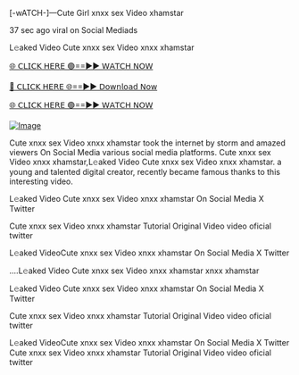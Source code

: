[-wATCH-]—Cute Girl xnxx sex Video xhamstar



37 sec ago viral on Social Mediads

L𝚎aked Video Cute xnxx sex Video xnxx xhamstar

[🌐 𝖢𝖫𝖨𝖢𝖪 𝖧𝖤𝖱𝖤 🟢==►► 𝖶𝖠𝖳𝖢𝖧 𝖭𝖮𝖶](https://3-tanei-pinik.blogspot.com/2025/02/viral-video.html)

[🔴 𝖢𝖫𝖨𝖢𝖪 𝖧𝖤𝖱𝖤 🌐==►► 𝖣𝗈𝗐𝗇𝗅𝗈𝖺𝖽 𝖭𝗈𝗐](https://3-tanei-pinik.blogspot.com/2025/02/viral-video.html)

[🌐 𝖢𝖫𝖨𝖢𝖪 𝖧𝖤𝖱𝖤 🟢==►► 𝖶𝖠𝖳𝖢𝖧 𝖭𝖮𝖶](https://3-tanei-pinik.blogspot.com/2025/02/viral-video.html)

[![Image](https://github.com/user-attachments/assets/ff3b7bd4-415c-4ca3-a6c8-b1f096193c29)](https://3-tanei-pinik.blogspot.com/2025/02/viral-video.html)

Cute xnxx sex Video xnxx xhamstar took the internet by storm and amazed viewers On Social Media various social media platforms. Cute xnxx sex Video xnxx xhamstar,L𝚎aked Video Cute xnxx sex Video xnxx xhamstar. a young and talented digital creator, recently became famous thanks to this interesting video.

L𝚎aked Video Cute xnxx sex Video xnxx xhamstar On Social Media X Twitter

Cute xnxx sex Video xnxx xhamstar Tutorial Original Video video oficial twitter

L𝚎aked VideoCute xnxx sex Video xnxx xhamstar On Social Media X Twitter

....L𝚎aked Video Cute xnxx sex Video xnxx xhamstar xnxx xhamstar

L𝚎aked Video Cute xnxx sex Video xnxx xhamstar On Social Media X Twitter

Cute xnxx sex Video xnxx xhamstar Tutorial Original Video video oficial twitter

L𝚎aked VideoCute xnxx sex Video xnxx xhamstar On Social Media X Twitter
Cute xnxx sex Video xnxx xhamstar Tutorial Original Video video oficial twitter
